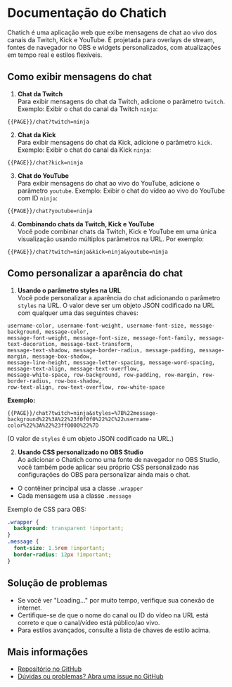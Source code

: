 # Documentação do Chatich

Chatich é uma aplicação web que exibe mensagens de chat ao vivo dos canais da Twitch, Kick e YouTube. É projetada para overlays de stream, fontes de navegador no OBS e widgets personalizados, com atualizações em tempo real e estilos flexíveis.

## Como exibir mensagens do chat

1. **Chat da Twitch**  
  Para exibir mensagens do chat da Twitch, adicione o parâmetro `twitch`. Exemplo: Exibir o chat do canal da Twitch `ninja`:
  ```
  {{PAGE}}/chat?twitch=ninja
  ```

2. **Chat da Kick**  
  Para exibir mensagens do chat da Kick, adicione o parâmetro `kick`. Exemplo: Exibir o chat do canal da Kick `ninja`:
  ```
  {{PAGE}}/chat?kick=ninja
  ```

3. **Chat do YouTube**  
  Para exibir mensagens do chat ao vivo do YouTube, adicione o parâmetro `youtube`. Exemplo: Exibir o chat do vídeo ao vivo do YouTube com ID `ninja`:
  ```
  {{PAGE}}/chat?youtube=ninja
  ```

4. **Combinando chats da Twitch, Kick e YouTube**  
  Você pode combinar chats da Twitch, Kick e YouTube em uma única visualização usando múltiplos parâmetros na URL. Por exemplo:
  ```
  {{PAGE}}/chat?twitch=ninja&kick=ninja&youtube=ninja
  ```

## Como personalizar a aparência do chat

1. **Usando o parâmetro styles na URL**  
  Você pode personalizar a aparência do chat adicionando o parâmetro `styles` na URL. O valor deve ser um objeto JSON codificado na URL com qualquer uma das seguintes chaves:

  ```
  username-color, username-font-weight, username-font-size, message-background, message-color,
  message-font-weight, message-font-size, message-font-family, message-text-decoration, message-text-transform,
  message-text-shadow, message-border-radius, message-padding, message-margin, message-box-shadow,
  message-line-height, message-letter-spacing, message-word-spacing, message-text-align, message-text-overflow,
  message-white-space, row-background, row-padding, row-margin, row-border-radius, row-box-shadow,
  row-text-align, row-text-overflow, row-white-space
  ```

  **Exemplo:**
  ```
  {{PAGE}}/chat?twitch=ninja&styles=%7B%22message-background%22%3A%22%23f0f0f0%22%2C%22username-color%22%3A%22%23ff0000%22%7D
  ```
  (O valor de `styles` é um objeto JSON codificado na URL.)

2. **Usando CSS personalizado no OBS Studio**  
  Ao adicionar o Chatich como uma fonte de navegador no OBS Studio, você também pode aplicar seu próprio CSS personalizado nas configurações do OBS para personalizar ainda mais o chat.

  - O contêiner principal usa a classe `.wrapper`
  - Cada mensagem usa a classe `.message`

  Exemplo de CSS para OBS:
  ```css
  .wrapper {
    background: transparent !important;
  }
  .message {
    font-size: 1.5rem !important;
    border-radius: 12px !important;
  }
  ```

## Solução de problemas

- Se você ver "Loading..." por muito tempo, verifique sua conexão de internet.
- Certifique-se de que o nome do canal ou ID do vídeo na URL está correto e que o canal/vídeo está público/ao vivo.
- Para estilos avançados, consulte a lista de chaves de estilo acima.

## Mais informações

- [Repositório no GitHub](https://github.com/matias-obezzi/chatich)
- [Dúvidas ou problemas? Abra uma issue no GitHub](https://github.com/matias-obezzi/chatich/issues/new)